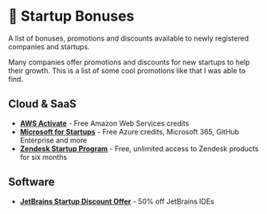 # 🚀 Startup Bonuses
A list of bonuses, promotions and discounts available to newly registered companies and startups.

Many companies offer promotions and discounts for new startups to help their growth. This is a list of some cool promotions like that I was able to find.

## Cloud & SaaS

* **[AWS Activate](https://aws.amazon.com/activate/)** - Free Amazon Web Services credits
* **[Microsoft for Startups](https://startups.microsoft.com/)** - Free Azure credits, Microsoft 365, GitHub Enterprise and more
* **[Zendesk Startup Program](https://www.zendesk.com/startups/)** - Free, unlimited access to Zendesk products for six months

## Software

* **[JetBrains Startup Discount Offer](https://www.jetbrains.com/store/startups/)** - 50% off JetBrains IDEs
